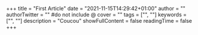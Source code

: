 +++
title = "First Article"
date = "2021-11-15T14:29:42+01:00"
author = ""
authorTwitter = "" #do not include @
cover = ""
tags = ["", ""]
keywords = ["", ""]
description = "Coucou"
showFullContent = false
readingTime = false
+++

